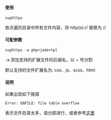 #### 使用

    suphttps


依次遍历目录中所有文件内容，将 http(s):// 替换为 //



#### 可配参数

    suphttps -a php+jade+tpl


-a 添加支持的扩展文件的后缀名，以 + 号分割


默认支持的文件扩展名为: css、js、scss、html


#### 说明

如果出现如下报错

    Error: ENFILE: file table overflow


表示文件目录太多，请分部进行，或者参考[这里](https://github.com/meteor/meteor/issues/8057)
